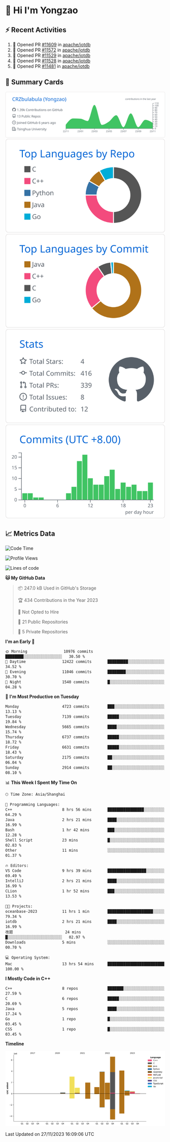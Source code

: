 # 👋 Hi I'm Yongzao

## ⚡ Recent Activities
<!--START_SECTION:activity-->
1. 💪 Opened PR [#11609](https://github.com/apache/iotdb/pull/11609) in [apache/iotdb](https://github.com/apache/iotdb)
2. 💪 Opened PR [#11572](https://github.com/apache/iotdb/pull/11572) in [apache/iotdb](https://github.com/apache/iotdb)
3. 💪 Opened PR [#11529](https://github.com/apache/iotdb/pull/11529) in [apache/iotdb](https://github.com/apache/iotdb)
4. 💪 Opened PR [#11528](https://github.com/apache/iotdb/pull/11528) in [apache/iotdb](https://github.com/apache/iotdb)
5. 💪 Opened PR [#11481](https://github.com/apache/iotdb/pull/11481) in [apache/iotdb](https://github.com/apache/iotdb)
<!--END_SECTION:activity-->

## 🎑 Summary Cards

[![](https://raw.githubusercontent.com/CRZbulabula/CRZbulabula/main/profile-summary-card-output/github/0-profile-details.svg)](https://github.com/vn7n24fzkq/github-profile-summary-cards)
[![](https://raw.githubusercontent.com/CRZbulabula/CRZbulabula/main/profile-summary-card-output/github/1-repos-per-language.svg)](https://github.com/vn7n24fzkq/github-profile-summary-cards) [![](https://raw.githubusercontent.com/CRZbulabula/CRZbulabula/main/profile-summary-card-output/github/2-most-commit-language.svg)](https://github.com/vn7n24fzkq/github-profile-summary-cards)
[![](https://raw.githubusercontent.com/CRZbulabula/CRZbulabula/main/profile-summary-card-output/github/3-stats.svg)](https://github.com/vn7n24fzkq/github-profile-summary-cards) [![](https://raw.githubusercontent.com/CRZbulabula/CRZbulabula/main/profile-summary-card-output/github/4-productive-time.svg)](https://github.com/vn7n24fzkq/github-profile-summary-cards)

## 📈 Metrics Data

<!--START_SECTION:waka-->
![Code Time](http://img.shields.io/badge/Code%20Time-485%20hrs%202%20mins-blue)

![Profile Views](http://img.shields.io/badge/Profile%20Views-2-blue)

![Lines of code](https://img.shields.io/badge/From%20Hello%20World%20I%27ve%20Written-24.7%20million%20lines%20of%20code-blue)

**🐱 My GitHub Data** 

> 📦 247.0 kB Used in GitHub's Storage 
 > 
> 🏆 434 Contributions in the Year 2023
 > 
> 🚫 Not Opted to Hire
 > 
> 📜 21 Public Repositories 
 > 
> 🔑 5 Private Repositories 
 > 
**I'm an Early 🐤** 

```text
🌞 Morning                10976 commits       ████████░░░░░░░░░░░░░░░░░   30.50 % 
🌆 Daytime                12422 commits       █████████░░░░░░░░░░░░░░░░   34.52 % 
🌃 Evening                11046 commits       ████████░░░░░░░░░░░░░░░░░   30.70 % 
🌙 Night                  1540 commits        █░░░░░░░░░░░░░░░░░░░░░░░░   04.28 % 
```
📅 **I'm Most Productive on Tuesday** 

```text
Monday                   4723 commits        ███░░░░░░░░░░░░░░░░░░░░░░   13.13 % 
Tuesday                  7139 commits        █████░░░░░░░░░░░░░░░░░░░░   19.84 % 
Wednesday                5665 commits        ████░░░░░░░░░░░░░░░░░░░░░   15.74 % 
Thursday                 6737 commits        █████░░░░░░░░░░░░░░░░░░░░   18.72 % 
Friday                   6631 commits        █████░░░░░░░░░░░░░░░░░░░░   18.43 % 
Saturday                 2175 commits        ██░░░░░░░░░░░░░░░░░░░░░░░   06.04 % 
Sunday                   2914 commits        ██░░░░░░░░░░░░░░░░░░░░░░░   08.10 % 
```


📊 **This Week I Spent My Time On** 

```text
🕑︎ Time Zone: Asia/Shanghai

💬 Programming Languages: 
C++                      8 hrs 56 mins       ████████████████░░░░░░░░░   64.29 % 
Java                     2 hrs 21 mins       ████░░░░░░░░░░░░░░░░░░░░░   16.99 % 
Bash                     1 hr 42 mins        ███░░░░░░░░░░░░░░░░░░░░░░   12.28 % 
Shell Script             23 mins             █░░░░░░░░░░░░░░░░░░░░░░░░   02.83 % 
Other                    11 mins             ░░░░░░░░░░░░░░░░░░░░░░░░░   01.37 % 

🔥 Editors: 
VS Code                  9 hrs 39 mins       █████████████████░░░░░░░░   69.49 % 
IntelliJ                 2 hrs 21 mins       ████░░░░░░░░░░░░░░░░░░░░░   16.99 % 
CLion                    1 hr 52 mins        ███░░░░░░░░░░░░░░░░░░░░░░   13.53 % 

🐱‍💻 Projects: 
oceanbase-2023           11 hrs 1 min        ████████████████████░░░░░   79.34 % 
iotdb                    2 hrs 21 mins       ████░░░░░░░░░░░░░░░░░░░░░   16.99 % 
改题                       24 mins             █░░░░░░░░░░░░░░░░░░░░░░░░   02.97 % 
Downloads                5 mins              ░░░░░░░░░░░░░░░░░░░░░░░░░   00.70 % 

💻 Operating System: 
Mac                      13 hrs 54 mins      █████████████████████████   100.00 % 
```

**I Mostly Code in C++** 

```text
C++                      8 repos             ███████░░░░░░░░░░░░░░░░░░   27.59 % 
C                        6 repos             █████░░░░░░░░░░░░░░░░░░░░   20.69 % 
Java                     5 repos             ████░░░░░░░░░░░░░░░░░░░░░   17.24 % 
Go                       1 repo              █░░░░░░░░░░░░░░░░░░░░░░░░   03.45 % 
CSS                      1 repo              █░░░░░░░░░░░░░░░░░░░░░░░░   03.45 % 
```



**Timeline**

![Lines of Code chart](https://raw.githubusercontent.com/CRZbulabula/CRZbulabula/main/assets/bar_graph.png)


 Last Updated on 27/11/2023 16:09:06 UTC
<!--END_SECTION:waka-->

